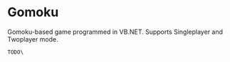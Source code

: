 # Gomoku
Gomoku-based game programmed in VB.NET.
Supports Singleplayer and Twoplayer mode.

`TODO\`

